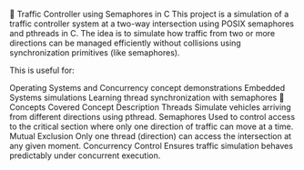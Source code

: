 🚦 Traffic Controller using Semaphores in C
This project is a simulation of a traffic controller system at a two-way intersection using POSIX semaphores and pthreads in C. The idea is to simulate how traffic from two or more directions can be managed efficiently without collisions using synchronization primitives (like semaphores).

This is useful for:

Operating Systems and Concurrency concept demonstrations
Embedded Systems simulations
Learning thread synchronization with semaphores
🧠 Concepts Covered
Concept	Description
Threads	Simulate vehicles arriving from different directions using pthread.
Semaphores	Used to control access to the critical section where only one direction of traffic can move at a time.
Mutual Exclusion	Only one thread (direction) can access the intersection at any given moment.
Concurrency Control	Ensures traffic simulation behaves predictably under concurrent execution.
